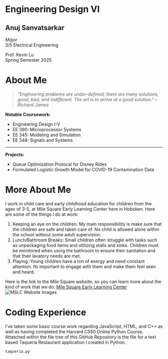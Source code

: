 # Engineering Design VI
## Anuj Sanvatsarkar 

*Major* \
3/5 Electrical Engineering

Prof. Kevin Lu \
Spring Semester 2025

# About Me
> *"Engineering problems are under-defined; there are many solutions, good, bad, and indifferent. The art is to arrive at a good solution." – Richard James*

**Notable Coursework:**
- Engineering Design I-V
- EE 390: Microprocessor Systems
- EE 345: Modeling and Simulation
- EE 348: Signals and Systems
---
**Projects:**
- Queue Optimization Protocal for Disney Rides
- Formulated Logistic Growth Model for COVID-19 Contamination Data

# More About Me

I work in child care and early childhood education for children from the ages of 3-5, at Mile Square Early Learning Center here in Hoboken. Here are some of the things I do at work:

1. Keeping an eye on the children: My main responsibility is make sure that the children are safe and taken care of. No child is allowed alone within the school without some adult supervision.
2. Lunch/Bathroom Breaks: Small children often struggle with tasks such as unpackaging food items and utilizing stalls and sinks. Children must be monitored when using the bathroom to ensure their sanitation and that their lavatory needs are met.
3. Playing.:Young children have a ton of energy and need constant attention. Its important to engage with them and make them feel seen and heard.

Here is the link to the Mile Square website, so you can learn more about the kind of work that we do: 
[Mile Square Early Learning Center](https://www.mselc1979.org/)
![MSLC Website Images](https://lh3.googleusercontent.com/IEFFNb7JUaZ7MZ3pwes2YgiGrqcLj54xbSzbasIaKaDkG-JfzC_2JTVGPxfajlrFQEmVLGLaBiCHQhEgRvJYvDQYntjd8jfqfsE6gfZKUFGsTdsMYJTdYzyM7XGs6qB0rw=w1280)

# Coding Experience 
I've taken some basic course work regarding JavaScript, HTML, and C++ as well as having completed the Harvard CS50 Online Python Course. Attatched within the file tree of this GitHub Repository is the file for a text based Taqueria Restaurant application I created in Python. 

`taqueria.py` 
  
  

